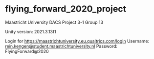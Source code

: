 # flying_forward_2020_project
Maastricht University DACS Project 3-1 Group 13

Unity version: 2021.3.13f1


Login for https://maastrichtuniversity.eu.qualtrics.com/login 
Username: rein.kengen@student.maastrichtuniversity.nl
Password: FlyingForward@2020

